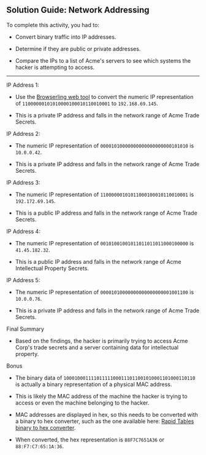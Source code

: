 ## Solution Guide: Network Addressing
To complete this activity, you had to: 

- Convert binary traffic into IP addresses.

- Determine if they are public or private addresses. 

- Compare the IPs to a list of Acme's servers to see which systems the hacker is attempting to access.

---

IP Address 1:

- Use the [Browserling web tool](https://www.browserling.com/tools/bin-to-ip) to convert the numeric IP representation of `11000000101010000100010110010001` to `192.168.69.145`.

- This is a private IP address and falls in the network range of Acme Trade Secrets.

IP Address 2:


- The numeric IP representation of `00001010000000000000000000101010` is `10.0.0.42`.

- This is a private IP address and falls in the network range of Acme Trade Secrets.

IP Address 3:


- The numeric IP representation of `11000000101011000100010110010001` is `192.172.69.145`.

- This is a public IP address and falls in the network range of Acme Trade Secrets.

IP Address 4:

- The numeric IP representation of `00101001001011011011011000100000` is `41.45.182.32`.

- This is a public IP address and falls in the network range of Acme Intellectual Property Secrets.

IP Address 5:

- The numeric IP representation of `00001010000000000000000001001100` is `10.0.0.76`.

- This is a private IP address and falls in the network range of Acme Trade Secrets.

Final Summary


- Based on the findings, the hacker is primarily trying to access Acme Corp's trade secrets and a server containing data for intellectual property.

Bonus

- The binary data of `100010001111011111000111011001010001101000110110` is actually a binary representation of a physical MAC address. 

- This is likely the MAC address of the machine the hacker is trying to access or even the machine belonging to the hacker.  

- MAC addresses are displayed in hex, so this needs to be converted with a binary to hex converter, such as the one available here: [Rapid Tables binary to hex converter](https://www.rapidtables.com/convert/number/binary-to-hex.html). 
 
- When converted, the hex representation is `88F7C7651A36`  or `88:F7:C7:65:1A:36`.

